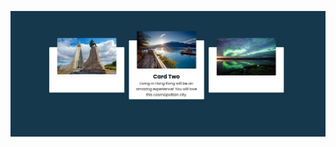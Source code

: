 ![Alt text](Card_hover_effect.png)

[CSS Responsive Card Hover Effects | Html & CSS]:https://www.youtube.com/watch?v=8b2mTq0Xrtw

